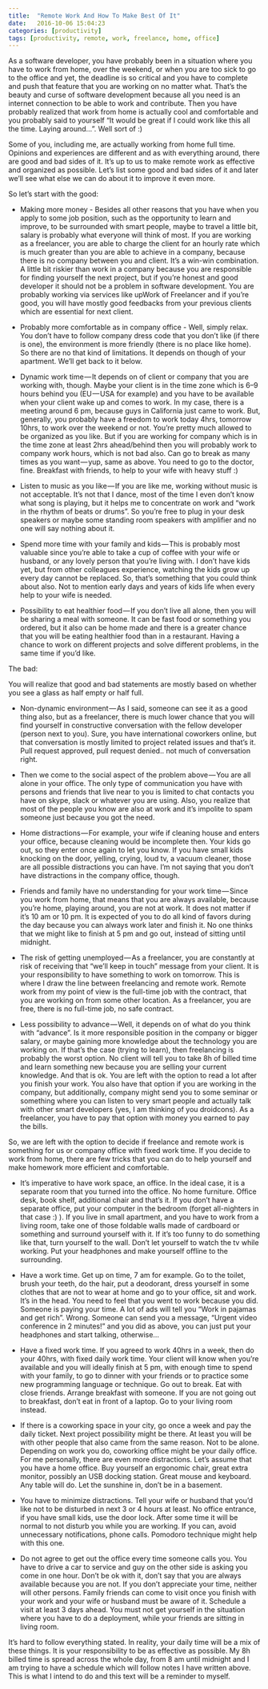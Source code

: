 ```yaml
---
title:  "Remote Work And How To Make Best Of It"
date:   2016-10-06 15:04:23
categories: [productivity]
tags: [productivity, remote, work, freelance, home, office]
---
```

As a software developer, you have probably been in a situation where you have to work from home, over the weekend, or when you are too sick to go to the office and yet, the deadline is so critical and you have to complete and push that feature that you are working on no matter what. That’s the beauty and curse of software development because all you need is an internet connection to be able to work and contribute. Then you have probably realized that work from home is actually cool and comfortable and you probably said to yourself “It would be great if I could work like this all the time. Laying around…”. Well sort of :)

Some of you, including me, are actually working from home full time. Opinions and experiences are different and as with everything around, there are good and bad sides of it. It’s up to us to make remote work as effective and organized as possible. Let’s list some good and bad sides of it and later we’ll see what else we can do about it to improve it even more.

So let’s start with the good:

- Making more money - Besides all other reasons that you have when you apply to some job position, such as the opportunity to learn and improve, to be surrounded with smart people, maybe to travel a little bit, salary is probably what everyone will think of most. If you are working as a freelancer, you are able to charge the client for an hourly rate which is much greater than you are able to achieve in a company, because there is no company between you and client. It’s a win-win combination. A little bit riskier than work in a company because you are responsible for finding yourself the next project, but if you’re honest and good developer it should not be a problem in software development. You are probably working via services like upWork of Freelancer and if you’re good, you will have mostly good feedbacks from your previous clients which are essential for next client.

- Probably more comfortable as in company office - Well, simply relax. You don’t have to follow company dress code that you don’t like (if there is one), the environment is more friendly (there is no place like home). So there are no that kind of limitations. It depends on though of your apartment. We’ll get back to it below.

- Dynamic work time — It depends on of client or company that you are working with, though. Maybe your client is in the time zone which is 6–9 hours behind you (EU — USA for example) and you have to be available when your client wake up and comes to work. In my case, there is a meeting around 6 pm, because guys in California just came to work. But, generally, you probably have a freedom to work today 4hrs, tomorrow 10hrs, to work over the weekend or not. You’re pretty much allowed to be organized as you like. But if you are working for company which is in the time zone at least 2hrs ahead/behind then you will probably work to company work hours, which is not bad also.
Can go to break as many times as you want — yup, same as above. You need to go to the doctor, fine. Breakfast with friends, to help to your wife with heavy stuff :)

- Listen to music as you like — If you are like me, working without music is not acceptable. It’s not that I dance, most of the time I even don’t know what song is playing, but it helps me to concentrate on work and “work in the rhythm of beats or drums”. So you’re free to plug in your desk speakers or maybe some standing room speakers with amplifier and no one will say nothing about it.

- Spend more time with your family and kids — This is probably most valuable since you’re able to take a cup of coffee with your wife or husband, or any lovely person that you’re living with. I don’t have kids yet, but from other colleagues experience, watching the kids grow up every day cannot be replaced. So, that’s something that you could think about also. Not to mention early days and years of kids life when every help to your wife is needed.

- Possibility to eat healthier food — If you don’t live all alone, then you will be sharing a meal with someone. It can be fast food or something you ordered, but it also can be home made and there is a greater chance that you will be eating healthier food than in a restaurant.
Having a chance to work on different projects and solve different problems, in the same time if you’d like.

The bad:

You will realize that good and bad statements are mostly based on whether you see a glass as half empty or half full.

- Non-dynamic environment — As I said, someone can see it as a good thing also, but as a freelancer, there is much lower chance that you will find yourself in constructive conversation with the fellow developer (person next to you). Sure, you have international coworkers online, but that conversation is mostly limited to project related issues and that’s it. Pull request approved, pull request denied.. not much of conversation right.

- Then we come to the social aspect of the problem above — You are all alone in your office. The only type of communication you have with persons and friends that live near to you is limited to chat contacts you have on skype, slack or whatever you are using. Also, you realize that most of the people you know are also at work and it’s impolite to spam someone just because you got the need.

- Home distractions — For example, your wife if cleaning house and enters your office, because cleaning would be incomplete then. Your kids go out, so they enter once again to let you know. If you have small kids knocking on the door, yelling, crying, loud tv, a vacuum cleaner, those are all possible distractions you can have. I’m not saying that you don’t have distractions in the company office, though.

- Friends and family have no understanding for your work time — Since you work from home, that means that you are always available, because you’re home, playing around, you are not at work. It does not matter if it’s 10 am or 10 pm. It is expected of you to do all kind of favors during the day because you can always work later and finish it. No one thinks that we might like to finish at 5 pm and go out, instead of sitting until midnight.

- The risk of getting unemployed — As a freelancer, you are constantly at risk of receiving that “we’ll keep in touch” message from your client. It is your responsibility to have something to work on tomorrow. This is where I draw the line between freelancing and remote work. Remote work from my point of view is the full-time job with the contract, that you are working on from some other location. As a freelancer, you are free, there is no full-time job, no safe contract.

- Less possibility to advance — Well, it depends on of what do you think with “advance”. Is it more responsible position in the company or bigger salary, or maybe gaining more knowledge about the technology you are working on. If that’s the case (trying to learn), then freelancing is probably the worst option. No client will tell you to take 8h of billed time and learn something new because you are selling your current knowledge. And that is ok. You are left with the option to read a lot after you finish your work. You also have that option if you are working in the company, but additionally, company might send you to some seminar or something where you can listen to very smart people and actually talk with other smart developers (yes, I am thinking of you droidcons). As a freelancer, you have to pay that option with money you earned to pay the bills.

So, we are left with the option to decide if freelance and remote work is something for us or company office with fixed work time. If you decide to work from home, there are few tricks that you can do to help yourself and make homework more efficient and comfortable.

- It’s imperative to have work space, an office. In the ideal case, it is a separate room that you turned into the office. No home furniture. Office desk, book shelf, additional chair and that’s it. If you don’t have a separate office, put your computer in the bedroom (forget all-nighters in that case :) ). If you live in small apartment, and you have to work from a living room, take one of those foldable walls made of cardboard or something and surround yourself with it. If it’s too funny to do something like that, turn yourself to the wall. Don’t let yourself to watch the tv while working. Put your headphones and make yourself offline to the surrounding.

- Have a work time. Get up on time, 7 am for example. Go to the toilet, brush your teeth, do the hair, put a deodorant, dress yourself in some clothes that are not to wear at home and go to your office, sit and work. It’s in the head. You need to feel that you went to work because you did. Someone is paying your time. A lot of ads will tell you “Work in pajamas and get rich”. Wrong. Someone can send you a message, “Urgent video conference in 2 minutes!” and you did as above, you can just put your headphones and start talking, otherwise…

- Have a fixed work time. If you agreed to work 40hrs in a week, then do your 40hrs, with fixed daily work time. Your client will know when you’re available and you will ideally finish at 5 pm, with enough time to spend with your family, to go to dinner with your friends or to practice some new programming language or technique.
Go out to break. Eat with close friends. Arrange breakfast with someone. If you are not going out to breakfast, don’t eat in front of a laptop. Go to your living room instead.

- If there is a coworking space in your city, go once a week and pay the daily ticket. Next project possibility might be there. At least you will be with other people that also came from the same reason. Not to be alone. Depending on work you do, coworking office might be your daily office. For me personally, there are even more distractions.
Let’s assume that you have a home office. Buy yourself an ergonomic chair, great extra monitor, possibly an USB docking station. Great mouse and keyboard. Any table will do. Let the sunshine in, don’t be in a basement.

- You have to minimize distractions. Tell your wife or husband that you’d like not to be disturbed in next 3 or 4 hours at least. No office entrance, if you have small kids, use the door lock. After some time it will be normal to not disturb you while you are working. If you can, avoid unnecessary notifications, phone calls. Pomodoro technique might help with this one.

- Do not agree to get out the office every time someone calls you. You have to drive a car to service and guy on the other side is asking you come in one hour. Don’t be ok with it, don’t say that you are always available because you are not. If you don’t appreciate your time, neither will other persons.
Family friends can come to visit once you finish with your work and your wife or husband must be aware of it. Schedule a visit at least 3 days ahead. You must not get yourself in the situation where you have to do a deployment, while your friends are sitting in living room.

It’s hard to follow everything stated. In reality, your daily time will be a mix of these things. It is your responsibility to be as effective as possible. My 8h billed time is spread across the whole day, from 8 am until midnight and I am trying to have a schedule which will follow notes I have written above. This is what I intend to do and this text will be a reminder to myself.
